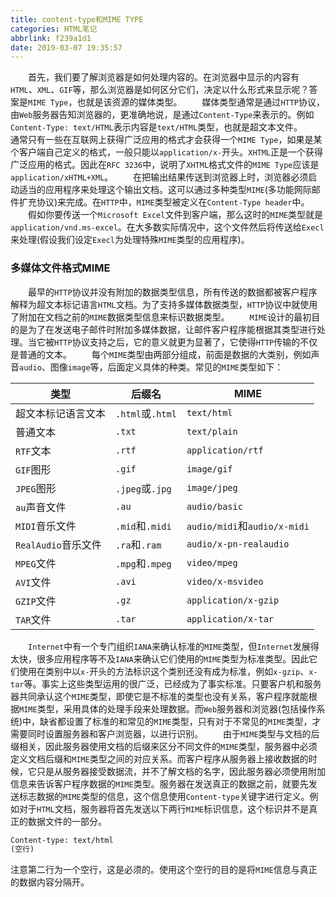 ```yaml
---
title: content-type和MIME TYPE
categories: HTML笔记
abbrlink: f239a1d1
date: 2019-03-07 19:35:57
---
```

&emsp;&emsp;首先，我们要了解浏览器是如何处理内容的。在浏览器中显示的内容有`HTML`、`XML`、`GIF`等，那么浏览器是如何区分它们，决定以什么形式来显示呢？答案是`MIME Type`，也就是该资源的媒体类型。<!--more-->
&emsp;&emsp;媒体类型通常是通过`HTTP`协议，由`Web`服务器告知浏览器的，更准确地说，是通过`Content-Type`来表示的。例如`Content-Type: text/HTML`表示内容是`text/HTML`类型，也就是超文本文件。
&emsp;&emsp;通常只有一些在互联网上获得广泛应用的格式才会获得一个`MIME Type`，如果是某个客户端自己定义的格式，一般只能以`application/x-`开头。`XHTML`正是一个获得广泛应用的格式。因此在`RFC 3236`中，说明了`XHTML`格式文件的`MIME Type`应该是`application/xHTML+XML`。
&emsp;&emsp;在把输出结果传送到浏览器上时，浏览器必须启动适当的应用程序来处理这个输出文档。这可以通过多种类型`MIME`(多功能网际邮件扩充协议)来完成。在`HTTP`中，`MIME`类型被定义在`Content-Type header`中。
&emsp;&emsp;假如你要传送一个`Microsoft Excel`文件到客户端，那么这时的`MIME`类型就是`application/vnd.ms-excel`。在大多数实际情况中，这个文件然后将传送给`Execl`来处理(假设我们设定`Execl`为处理特殊`MIME`类型的应用程序)。

### 多媒体文件格式MIME

&emsp;&emsp;最早的`HTTP`协议并没有附加的数据类型信息，所有传送的数据都被客户程序解释为超文本标记语言`HTML`文档。为了支持多媒体数据类型，`HTTP`协议中就使用了附加在文档之前的`MIME`数据类型信息来标识数据类型。
&emsp;&emsp;`MIME`设计的最初目的是为了在发送电子邮件时附加多媒体数据，让邮件客户程序能根据其类型进行处理。当它被`HTTP`协议支持之后，它的意义就更为显著了，它使得`HTTP`传输的不仅是普通的文本。
&emsp;&emsp;每个`MIME`类型由两部分组成，前面是数据的大类别，例如声音`audio`、图像`image`等，后面定义具体的种类。常见的`MIME`类型如下：

类型               | 后缀名            | MIME
-------------------|------------------|-------
超文本标记语言文本   | `.html`或`.html` | `text/html`
普通文本            | `.txt`           | `text/plain`
`RTF`文本           | `.rtf`           | `application/rtf`
`GIF`图形           | `.gif`           | `image/gif`
`JPEG`图形          | `.jpeg`或`.jpg`  | `image/jpeg`
`au`声音文件        | `.au`            | `audio/basic`
`MIDI`音乐文件      | `.mid`和`.midi`  | `audio/midi`和`audio/x-midi`
`RealAudio`音乐文件 | `.ra`和`.ram`    | `audio/x-pn-realaudio`
`MPEG`文件          | `.mpg`和`.mpeg`  | `video/mpeg`
`AVI`文件           | `.avi`           | `video/x-msvideo`
`GZIP`文件          | `.gz`            | `application/x-gzip`
`TAR`文件           | `.tar`           | `application/x-tar`

&emsp;&emsp;`Internet`中有一个专门组织`IANA`来确认标准的`MIME`类型，但`Internet`发展得太快，很多应用程序等不及`IANA`来确认它们使用的`MIME`类型为标准类型。因此它们使用在类别中以`x-`开头的方法标识这个类别还没有成为标准，例如`x-gzip`、`x-tar`等。事实上这些类型运用的很广泛，已经成为了事实标准。只要客户机和服务器共同承认这个`MIME`类型，即使它是不标准的类型也没有关系，客户程序就能根据`MIME`类型，采用具体的处理手段来处理数据。而`Web`服务器和浏览器(包括操作系统)中，缺省都设置了标准的和常见的`MIME`类型，只有对于不常见的`MIME`类型，才需要同时设置服务器和客户浏览器，以进行识别。
&emsp;&emsp;由于`MIME`类型与文档的后缀相关，因此服务器使用文档的后缀来区分不同文件的`MIME`类型，服务器中必须定义文档后缀和`MIME`类型之间的对应关系。而客户程序从服务器上接收数据的时候，它只是从服务器接受数据流，并不了解文档的名字，因此服务器必须使用附加信息来告诉客户程序数据的`MIME`类型。服务器在发送真正的数据之前，就要先发送标志数据的`MIME`类型的信息，这个信息使用`Content-type`关键字进行定义。例如对于`HTML`文档，服务器将首先发送以下两行`MIME`标识信息，这个标识并不是真正的数据文件的一部分。

``` html
Content-type: text/html
(空行)
```

注意第二行为一个空行，这是必须的。使用这个空行的目的是将`MIME`信息与真正的数据内容分隔开。